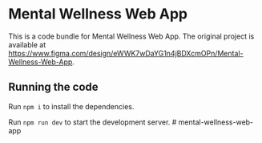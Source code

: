 
  # Mental Wellness Web App

  This is a code bundle for Mental Wellness Web App. The original project is available at https://www.figma.com/design/eWWK7wDaYG1n4jBDXcmOPn/Mental-Wellness-Web-App.

  ## Running the code

  Run `npm i` to install the dependencies.

  Run `npm run dev` to start the development server.
  #   m e n t a l - w e l l n e s s - w e b - a p p  
 
